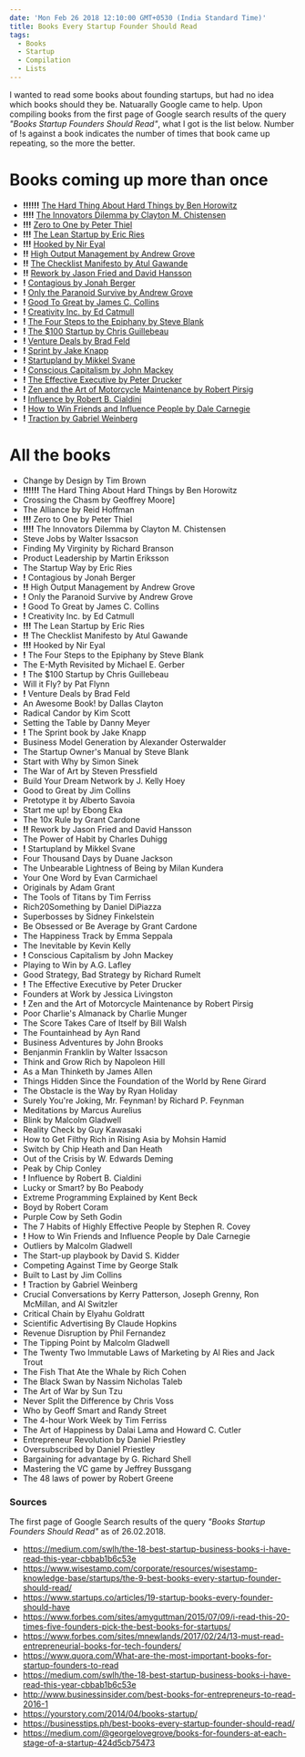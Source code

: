 ```yaml
---
date: 'Mon Feb 26 2018 12:10:00 GMT+0530 (India Standard Time)'
title: Books Every Startup Founder Should Read
tags:
  - Books
  - Startup
  - Compilation
  - Lists
---
```


I wanted to read some books about founding startups, but had no idea which books should they be. Natuarally Google came to help. Upon compiling books from the first page of Google search results of the query _"Books Startup Founders Should Read"_, what I got is the list below. Number of !s against a book indicates the number of times that book came up repeating, so the more the better.


# Books coming up more than once

- __!!!!!!__ [The Hard Thing About Hard Things by Ben Horowitz](https://www.goodreads.com/book/show/18176747-the-hard-thing-about-hard-things)
- __!!!!__ [The Innovators Dilemma by Clayton M. Chistensen](https://www.goodreads.com/book/show/2615.The_Innovator_s_Dilemma)
- __!!!__ [Zero to One by Peter Thiel](https://www.goodreads.com/book/show/18050143-zero-to-one)
- __!!!__ [The Lean Startup by Eric Ries](https://www.goodreads.com/book/show/10127019-the-lean-startup)
- __!!!__ [Hooked by Nir Eyal](https://www.goodreads.com/book/show/22668729-hooked)
- __!!__ [High Output Management by Andrew Grove](https://www.goodreads.com/book/show/324750.High_Output_Management)
- __!!__ [The Checklist Manifesto by Atul Gawande](https://www.goodreads.com/book/show/6667514-the-checklist-manifesto)
- __!!__ [Rework by Jason Fried and David Hansson](https://www.goodreads.com/book/show/6732019-rework)
- __!__ [Contagious by Jonah Berger](https://www.goodreads.com/book/show/15801967-contagious)
- __!__ [Only the Paranoid Survive by Andrew Grove](https://www.goodreads.com/book/show/66863.Only_the_Paranoid_Survive)
- __!__ [Good To Great by James C. Collins](https://www.goodreads.com/book/show/76865.Good_to_Great)
- __!__ [Creativity Inc. by Ed Catmull](https://www.goodreads.com/book/show/18077903-creativity-inc)
- __!__ [The Four Steps to the Epiphany by Steve Blank](https://www.goodreads.com/book/show/762542.The_Four_Steps_to_the_Epiphany)
- __!__ [The $100 Startup by Chris Guillebeau](https://www.goodreads.com/book/show/12605157-the-100-startup)
- __!__ [Venture Deals by Brad Feld](https://www.goodreads.com/book/show/11865558-venture-deals)
- __!__ [Sprint by Jake Knapp](https://www.goodreads.com/book/show/25814544-sprint)
- __!__ [Startupland by Mikkel Svane](https://www.goodreads.com/book/show/22264030-startupland)
- __!__ [Conscious Capitalism by John Mackey](https://www.goodreads.com/book/show/13586929-conscious-capitalism)
- __!__ [The Effective Executive by Peter Drucker](https://www.goodreads.com/book/show/48019.The_Effective_Executive)
- __!__ [Zen and the Art of Motorcycle Maintenance by Robert Pirsig](https://www.goodreads.com/book/show/629.Zen_and_the_Art_of_Motorcycle_Maintenance)
- __!__ [Influence by Robert B. Cialdini](https://www.goodreads.com/book/show/28815.Influence)
- __!__ [How to Win Friends and Influence People by Dale Carnegie](https://www.goodreads.com/book/show/4865.How_to_Win_Friends_and_Influence_People)
- __!__ [Traction by Gabriel Weinberg](https://www.goodreads.com/book/show/22091581-traction)


# All the books

- Change by Design by Tim Brown
- __!!!!!!__ The Hard Thing About Hard Things by Ben Horowitz
- Crossing the Chasm by Geoffrey Moore]
- The Alliance by Reid Hoffman
- __!!!__ Zero to One by Peter Thiel
- __!!!!__ The Innovators Dilemma by Clayton M. Chistensen
- Steve Jobs by Walter Issacson
- Finding My Virginity by Richard Branson
- Product Leadership by Martin Eriksson
- The Startup Way by Eric Ries
- __!__ Contagious by Jonah Berger
- __!!__ High Output Management by Andrew Grove
- __!__ Only the Paranoid Survive by Andrew Grove
- __!__ Good To Great by James C. Collins
- __!__ Creativity Inc. by Ed Catmull
- __!!!__ The Lean Startup by Eric Ries
- __!!__ The Checklist Manifesto by Atul Gawande
- __!!!__ Hooked by Nir Eyal
- __!__ The Four Steps to the Epiphany by Steve Blank
- The E-Myth Revisited by Michael E. Gerber
- __!__ The $100 Startup by Chris Guillebeau
- Will it Fly? by Pat Flynn
- __!__ Venture Deals by Brad Feld
- An Awesome Book! by Dallas Clayton
- Radical Candor by Kim Scott
- Setting the Table by Danny Meyer
- __!__ The Sprint book by Jake Knapp
- Business Model Generation by Alexander Osterwalder
- The Startup Owner's Manual by Steve Blank
- Start with Why by Simon Sinek
- The War of Art by Steven Pressfield
- Build Your Dream Network by J. Kelly Hoey
- Good to Great by Jim Collins
- Pretotype it by Alberto Savoia
- Start me up! by Ebong Eka
- The 10x Rule by Grant Cardone
- __!!__ Rework by Jason Fried and David Hansson
- The Power of Habit by Charles Duhigg
- __!__ Startupland by Mikkel Svane
- Four Thousand Days by Duane Jackson
- The Unbearable Lightness of Being by Milan Kundera
- Your One Word by Evan Carmichael
- Originals by Adam Grant
- The Tools of Titans by Tim Ferriss
- Rich20Something by Daniel DiPiazza
- Superbosses by Sidney Finkelstein
- Be Obsessed or Be Average by Grant Cardone
- The Happiness Track by Emma Seppala
- The Inevitable by Kevin Kelly
- __!__ Conscious Capitalism by John Mackey
- Playing to Win by A.G. Lafley
- Good Strategy, Bad Strategy by Richard Rumelt
- __!__ The Effective Executive by Peter Drucker
- Founders at Work by Jessica Livingston
- __!__ Zen and the Art of Motorcycle Maintenance by Robert Pirsig
- Poor Charlie's Almanack by Charlie Munger
- The Score Takes Care of Itself by Bill Walsh
- The Fountainhead by Ayn Rand
- Business Adventures by John Brooks
- Benjanmin Franklin by Walter Issacson
- Think and Grow Rich by Napoleon Hill
- As a Man Thinketh by James Allen
- Things Hidden Since the Foundation of the World by Rene Girard
- The Obstacle is the Way by Ryan Holiday
- Surely You're Joking, Mr. Feynman! by Richard P. Feynman
- Meditations by Marcus Aurelius
- Blink by Malcolm Gladwell
- Reality Check by Guy Kawasaki
- How to Get Filthy Rich in Rising Asia by Mohsin Hamid
- Switch by Chip Heath and Dan Heath
- Out of the Crisis by W. Edwards Deming
- Peak by Chip Conley
- __!__ Influence by Robert B. Cialdini
- Lucky or Smart? by Bo Peabody
- Extreme Programming Explained by Kent Beck
- Boyd by Robert Coram
- Purple Cow by Seth Godin
- The 7 Habits of Highly Effective People by Stephen R. Covey
- __!__ How to Win Friends and Influence People by Dale Carnegie
- Outliers by Malcolm Gladwell
- The Start-up playbook by David S. Kidder
- Competing Against Time by George Stalk
- Built to Last by Jim Collins
- __!__ Traction by Gabriel Weinberg
- Crucial Conversations by Kerry Patterson, Joseph Grenny, Ron McMillan, and Al Switzler
- Critical Chain by Elyahu Goldratt
- Scientific Advertising By Claude Hopkins
- Revenue Disruption by Phil Fernandez
- The Tipping Point by Malcolm Gladwell
- The Twenty Two Immutable Laws of Marketing by Al Ries and Jack Trout
- The Fish That Ate the Whale by Rich Cohen
- The Black Swan by Nassim Nicholas Taleb
- The Art of War by Sun Tzu
- Never Split the Difference by Chris Voss
- Who by Geoff Smart and Randy Street
- The 4-hour Work Week by Tim Ferriss
- The Art of Happiness by Dalai Lama and Howard C. Cutler
- Entrepreneur Revolution by Daniel Priestley
- Oversubscribed by Daniel Priestley
- Bargaining for advantage by G. Richard Shell
- Mastering the VC game by Jeffrey Bussgang
- The 48 laws of power by Robert Greene


### Sources

The first page of Google Search results of the query _"Books Startup Founders Should Read"_ as of 26.02.2018.

- https://medium.com/swlh/the-18-best-startup-business-books-i-have-read-this-year-cbbab1b6c53e
- https://www.wisestamp.com/corporate/resources/wisestamp-knowledge-base/startups/the-9-best-books-every-startup-founder-should-read/
- https://www.startups.co/articles/19-startup-books-every-founder-should-have
- https://www.forbes.com/sites/amyguttman/2015/07/09/i-read-this-20-times-five-founders-pick-the-best-books-for-startups/
- https://www.forbes.com/sites/mnewlands/2017/02/24/13-must-read-entrepreneurial-books-for-tech-founders/
- https://www.quora.com/What-are-the-most-important-books-for-startup-founders-to-read
- https://medium.com/swlh/the-18-best-startup-business-books-i-have-read-this-year-cbbab1b6c53e
- http://www.businessinsider.com/best-books-for-entrepreneurs-to-read-2016-1
- https://yourstory.com/2014/04/books-startup/
- https://businesstips.ph/best-books-every-startup-founder-should-read/
- https://medium.com/@georgelovegrove/books-for-founders-at-each-stage-of-a-startup-424d5cb75473
